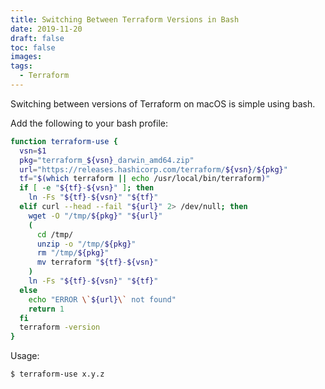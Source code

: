```yaml
---
title: Switching Between Terraform Versions in Bash
date: 2019-11-20
draft: false
toc: false
images:
tags:
  - Terraform
---
```


Switching between versions of Terraform on macOS is simple using bash.

Add the following to your bash profile:

```bash
function terraform-use {
  vsn=$1
  pkg="terraform_${vsn}_darwin_amd64.zip"
  url="https://releases.hashicorp.com/terraform/${vsn}/${pkg}"
  tf="$(which terraform || echo /usr/local/bin/terraform)"
  if [ -e "${tf}-${vsn}" ]; then
    ln -Fs "${tf}-${vsn}" "${tf}"
  elif curl --head --fail "${url}" 2> /dev/null; then
    wget -O "/tmp/${pkg}" "${url}"
    (
      cd /tmp/
      unzip -o "/tmp/${pkg}"
      rm "/tmp/${pkg}"
      mv terraform "${tf}-${vsn}"
    )
    ln -Fs "${tf}-${vsn}" "${tf}"
  else
    echo "ERROR \`${url}\` not found"
    return 1
  fi
  terraform -version
}
```

Usage:

```bash
$ terraform-use x.y.z
```

